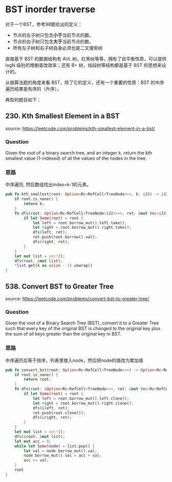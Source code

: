 # BST inorder traverse

对于一个BST，参考98题给出的定义：

- 节点的左子树只包含**小于**当前节点的数。
- 节点的右子树只包含**大于**当前节点的数。
- 所有左子树和右子树自身必须也是二叉搜索树

直接基于 BST 的数据结构有 AVL 树，红黑树等等，拥有了自平衡性质，可以提供 logN 级别的增删查改效率；还有 B+ 树，线段树等结构都是基于 BST 的思想来设计的。

从做算法题的角度来看 BST，除了它的定义，还有一个重要的性质：BST 的中序遍历结果是有序的（升序）。

典型的题目如下：

## 230. Kth Smallest Element in a BST

source: <https://leetcode.com/problems/kth-smallest-element-in-a-bst/>

### Question

Given the root of a binary search tree, and an integer k, return the kth smallest value (1-indexed) of all the values of the nodes in the tree.

### 思路

中序遍历, 然后数组找出index=k-1的元素。

```rs
pub fn kth_smallest(root: Option<Rc<RefCell<TreeNode>>>, k: i32) -> i32 {
    if root.is_none() {
        return k;
    }
    fn dfs(root: Option<Rc<RefCell<TreeNode<i32>>>>, ret: &mut Vec<i32>) {
        if let Some(root) = root {
            let left = root.borrow_mut().left.take();
            let right = root.borrow_mut().right.take();
            dfs(left, ret);
            ret.push(root.borrow().val);
            dfs(right, ret);
        }
    }
    let mut list = vec![];
    dfs(root, &mut list);
    *list.get(k as usize - 1).unwrap()
}
```

## 538. Convert BST to Greater Tree

source: <https://leetcode.com/problems/convert-bst-to-greater-tree/>

### Question

Given the root of a Binary Search Tree (BST), convert it to a Greater Tree such that every key of the original BST is changed to the original key plus the sum of all keys greater than the original key in BST.

### 思路

中序遍历后等于排序，列表里推入node，然后把node的值改为累加值

```rs
pub fn convert_bst(root: Option<Rc<RefCell<TreeNode>>>) -> Option<Rc<RefCell<TreeNode>>> {
    if root.is_none() {
        return root;
    }
    fn dfs(root: &Option<Rc<RefCell<TreeNode>>>, ret: &mut Vec<Rc<RefCell<TreeNode>>>) {
        if let Some(root) = root {
            let left = root.borrow_mut().left.clone();
            let right = root.borrow_mut().right.clone();
            dfs(&left, ret);
            ret.push(root.clone());
            dfs(&right, ret);
        }
    }
    let mut list = vec![];
    dfs(&root, &mut list);
    let mut acc = 0;
    while let Some(node) = list.pop() {
        let val = node.borrow_mut().val;
        node.borrow_mut().val = acc + val;
        acc += val;
    }
    root
}
```


